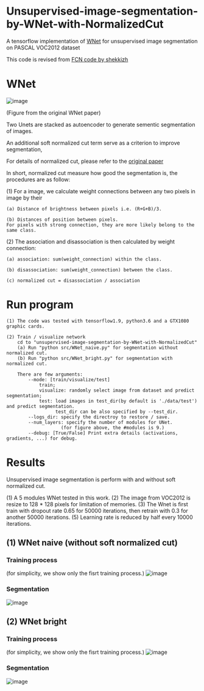 # Unsupervised-image-segmentation-by-WNet-with-NormalizedCut
A tensorflow implementation of [WNet](https://arxiv.org/abs/1711.08506)
for unsupervised image segmentation on PASCAL VOC2012 dataset

This code is revised from [FCN code by shekkizh](https://github.com/shekkizh/FCN.tensorflow)

# WNet

![image](https://github.com/lwchen6309/unsupervised-image-segmentation-by-WNet-with-NormalizedCut/blob/master/image/WNet_architecture.png)

(Figure from the original WNet paper)

Two Unets are stacked as autoencoder to generate sementic segmentation of images.

An additional soft normalized cut term serve as a criterion to improve segmentation,

For details of normalized cut, please refer to the [original paper](https://arxiv.org/abs/1711.08506)

In short, normalized cut measure how good the segmentation is, the procedures are as follow:

(1) For a image, we calculate weight connections between any two pixels in image by their 

    (a) Distance of brightness between pixels i.e. (R+G+B)/3.
    
    (b) Distances of position between pixels.
    For pixels with strong connection, they are more likely belong to the same class.

(2) The association and disassociation is then calculated by weight connection:

    (a) association: sum(weight_connection) within the class.
    
    (b) disassociation: sum(weight_connection) between the class.
    
    (c) normalized cut = disassociation / association

# Run program
    (1) The code was tested with tensorflow1.9, python3.6 and a GTX1080 graphic cards. 
    
    (2) Train / visualize network
        cd to "unsupervised-image-segmentation-by-WNet-with-NormalizedCut"
        (a) Run "python src/WNet_naive.py" for segmentation without normalized cut.
        (b) Run "python src/WNet_bright.py" for segmentation with normalized cut.
        
        There are few arguments:
            --mode: [train/visualize/test] 
                train; 
                visualize: randomly select image from dataset and predict segmentation;
                test: load images in test_dir(by default is './data/test') and predict segmentation.
                      test_dir can be also specified by --test_dir.
            --logs_dir: specify the directroy to restore / save.
            --num_layers: specify the number of modules for UNet.
                        (for figure above, the #modules is 9.)
            --debug: [True/False] Print extra details (activations, gradients, ...) for debug.

# Results

Unsupervised image segmentation is perform with and without soft normalized cut.

(1) A 5 modules WNet tested in this work.
(2) The image from VOC2012 is resize to 128 * 128 pixels for limitation of memories.
(3) The Wnet is first train with dropout rate 0.65 for 50000 iterations,
    then retrain with 0.3 for another 50000 iterations.
(5) Learning rate is reduced by half every 10000 iterations.

## (1) WNet naive (without soft normalized cut)
### Training process 
(for simplicity, we show only the fisrt training process.)
![image](https://github.com/lwchen6309/unsupervised-image-segmentation-by-WNet-with-NormalizedCut/blob/master/image/WNet_naive_loss.png)

### Segmentation
![image](https://github.com/lwchen6309/unsupervised-image-segmentation-by-WNet-with-NormalizedCut/blob/master/image/WNet_naive_compare.png)

## (2) WNet bright 
### Training process 
(for simplicity, we show only the fisrt training process.)
![image](https://github.com/lwchen6309/unsupervised-image-segmentation-by-WNet-with-NormalizedCut/blob/master/image/WNet_bright_loss.png)

### Segmentation
![image](https://github.com/lwchen6309/unsupervised-image-segmentation-by-WNet-with-NormalizedCut/blob/master/image/WNet_bright_compare.png)

